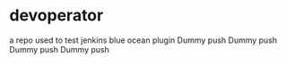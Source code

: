 # devoperator
a repo used to test jenkins blue ocean plugin
Dummy push
Dummy push
Dummy push
Dummy push
